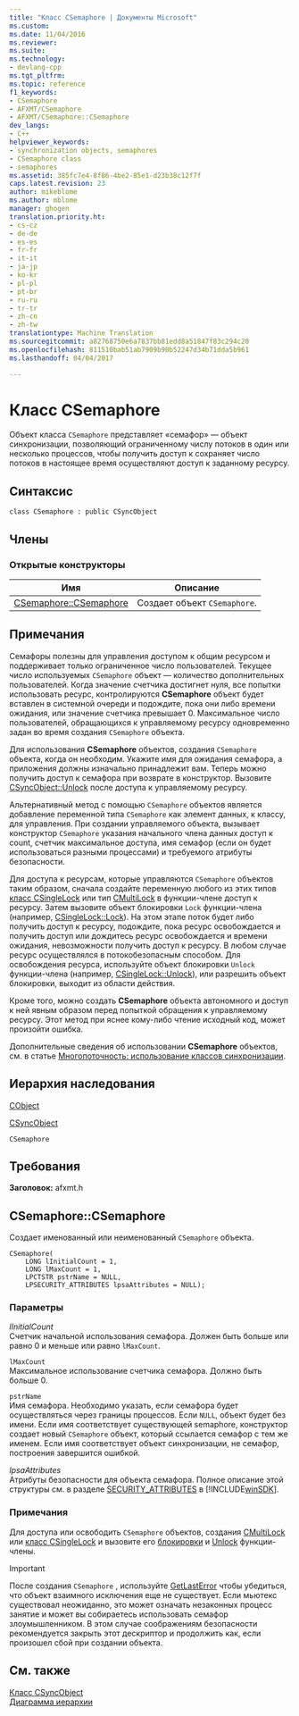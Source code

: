 ```yaml
---
title: "Класс CSemaphore | Документы Microsoft"
ms.custom: 
ms.date: 11/04/2016
ms.reviewer: 
ms.suite: 
ms.technology:
- devlang-cpp
ms.tgt_pltfrm: 
ms.topic: reference
f1_keywords:
- CSemaphore
- AFXMT/CSemaphore
- AFXMT/CSemaphore::CSemaphore
dev_langs:
- C++
helpviewer_keywords:
- synchronization objects, semaphores
- CSemaphore class
- semaphores
ms.assetid: 385fc7e4-8f86-4be2-85e1-d23b38c12f7f
caps.latest.revision: 23
author: mikeblome
ms.author: mblome
manager: ghogen
translation.priority.ht:
- cs-cz
- de-de
- es-es
- fr-fr
- it-it
- ja-jp
- ko-kr
- pl-pl
- pt-br
- ru-ru
- tr-tr
- zh-cn
- zh-tw
translationtype: Machine Translation
ms.sourcegitcommit: a82768750e6a7837bb81edd8a51847f83c294c20
ms.openlocfilehash: 811510bab51ab7909b90b52247d34b71dda5b961
ms.lasthandoff: 04/04/2017

---
```

# <a name="csemaphore-class"></a>Класс CSemaphore
Объект класса `CSemaphore` представляет «семафор» — объект синхронизации, позволяющий ограниченному числу потоков в один или несколько процессов, чтобы получить доступ к сохраняет число потоков в настоящее время осуществляют доступ к заданному ресурсу.  
  
## <a name="syntax"></a>Синтаксис  
  
```  
class CSemaphore : public CSyncObject  
```  
  
## <a name="members"></a>Члены  
  
### <a name="public-constructors"></a>Открытые конструкторы  
  
|Имя|Описание|  
|----------|-----------------|  
|[CSemaphore::CSemaphore](#csemaphore)|Создает объект `CSemaphore`.|  
  
## <a name="remarks"></a>Примечания  
 Семафоры полезны для управления доступом к общим ресурсом и поддерживает только ограниченное число пользователей. Текущее число используемых `CSemaphore` объект — количество дополнительных пользователей. Когда значение счетчика достигнет нуля, все попытки использовать ресурс, контролируются **CSemaphore** объект будет вставлен в системной очереди и подождите, пока они либо времени ожидания, или значение счетчика превышает 0. Максимальное число пользователей, обращающихся к управляемому ресурсу одновременно задан во время создания `CSemaphore` объекта.  
  
 Для использования **CSemaphore** объектов, создания `CSemaphore` объекта, когда он необходим. Укажите имя для ожидания семафора, а приложения должны изначально принадлежит вам. Теперь можно получить доступ к семафора при возврате в конструктор. Вызовите [CSyncObject::Unlock](../../mfc/reference/csyncobject-class.md#unlock) после доступа к управляемому ресурсу.  
  
 Альтернативный метод с помощью `CSemaphore` объектов является добавление переменной типа `CSemaphore` как элемент данных, к классу, для управления. При создании управляемого объекта, вызывает конструктор `CSemaphore` указания начального члена данных доступ к count, счетчик максимальное доступа, имя семафор (если он будет использоваться разными процессами) и требуемого атрибуты безопасности.  
  
 Для доступа к ресурсам, которые управляются `CSemaphore` объектов таким образом, сначала создайте переменную любого из этих типов [класс CSingleLock](../../mfc/reference/csinglelock-class.md) или тип [CMultiLock](../../mfc/reference/cmultilock-class.md) в функции-члене доступ к ресурсу. Затем вызовите объект блокировки `Lock` функции-члена (например, [CSingleLock::Lock](../../mfc/reference/csinglelock-class.md#lock)). На этом этапе поток будет либо получить доступ к ресурсу, подождите, пока ресурс освобождается и получить доступ или дождитесь ресурс освобождается и времени ожидания, невозможности получить доступ к ресурсу. В любом случае ресурс осуществлялся в потокобезопасным способом. Для освобождения ресурса, используйте объект блокировки `Unlock` функции-члена (например, [CSingleLock::Unlock](../../mfc/reference/csinglelock-class.md#unlock)), или разрешить объект блокировки, выходит из области действия.  
  
 Кроме того, можно создать **CSemaphore** объекта автономного и доступ к ней явным образом перед попыткой обращения к управляемому ресурсу. Этот метод при яснее кому-либо чтение исходный код, может произойти ошибка.  
  
 Дополнительные сведения об использовании **CSemaphore** объектов, см. в статье [Многопоточность: использование классов синхронизации](../../parallel/multithreading-how-to-use-the-synchronization-classes.md).  
  
## <a name="inheritance-hierarchy"></a>Иерархия наследования  
 [CObject](../../mfc/reference/cobject-class.md)  
  
 [CSyncObject](../../mfc/reference/csyncobject-class.md)  
  
 `CSemaphore`  
  
## <a name="requirements"></a>Требования  
 **Заголовок:** afxmt.h  
  
##  <a name="csemaphore"></a>CSemaphore::CSemaphore  
 Создает именованный или неименованный `CSemaphore` объекта.  
  
```  
CSemaphore(
    LONG lInitialCount = 1,  
    LONG lMaxCount = 1,  
    LPCTSTR pstrName = NULL,  
    LPSECURITY_ATTRIBUTES lpsaAttributes = NULL);
```  
  
### <a name="parameters"></a>Параметры  
 *lInitialCount*  
 Счетчик начальной использования семафора. Должен быть больше или равно 0 и меньше или равно `lMaxCount`.  
  
 `lMaxCount`  
 Максимальное использование счетчика семафора. Должно быть больше 0.  
  
 `pstrName`  
 Имя семафора. Необходимо указать, если семафора будет осуществляться через границы процессов. Если `NULL`, объект будет без имени. Если имя соответствует существующей semaphore, конструктор создает новый `CSemaphore` объект, который ссылается семафор с тем же именем. Если имя соответствует объект синхронизации, не семафор, построения завершится ошибкой.  
  
 *lpsaAttributes*  
 Атрибуты безопасности для объекта семафора. Полное описание этой структуры см. в разделе [SECURITY_ATTRIBUTES](http://msdn.microsoft.com/library/windows/desktop/aa379560) в [!INCLUDE[winSDK](../../atl/includes/winsdk_md.md)].  
  
### <a name="remarks"></a>Примечания  
 Для доступа или освободить `CSemaphore` объектов, создания [CMultiLock](../../mfc/reference/cmultilock-class.md) или [класс CSingleLock](../../mfc/reference/csinglelock-class.md) и вызовите его [блокировки](../../mfc/reference/csinglelock-class.md#lock) и [Unlock](../../mfc/reference/csinglelock-class.md#unlock) функции-члены.  
  
> [!IMPORTANT]
>  После создания `CSemaphore` , используйте [GetLastError](http://msdn.microsoft.com/library/windows/desktop/ms679360) чтобы убедиться, что объект взаимного исключения еще не существует. Если мьютекс существовал неожиданно, это может означать незаконных процесс занятие и может вы собираетесь использовать семафор злоумышленником. В этом случае соображениям безопасности рекомендуется закрыть этот дескриптор и продолжить как, если произошел сбой при создании объекта.  
  
## <a name="see-also"></a>См. также  
 [Класс CSyncObject](../../mfc/reference/csyncobject-class.md)   
 [Диаграмма иерархии](../../mfc/hierarchy-chart.md)




